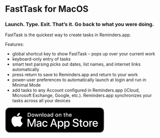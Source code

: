# FastTask for MacOS
### Launch. Type. Exit. That’s it. Go back to what you were doing.

FastTask is the quickest way to create tasks in Reminders.app.

Features:
- global shortcut key to show FastTask – pops up over your current work
- keyboard-only entry of tasks
- smart text parsing picks out dates, list names, and internet links automatically
- press return to save to Reminders.app and return to your work
- power-user preferences to automatically launch at login and run in Minimal Mode
- add tasks to any Account configured in Reminders.app (iCloud, Microsoft Exchange, Google, etc.).  Reminders.app synchronizes your tasks across all your devices

[![Download on the Mac App Store](./Assets/Download_on_the_Mac_App_Store_Badge_US-UK_blk_092917.png "Download on the Mac App Store")](https://appstore.com/mac/richardguy/fasttask)
